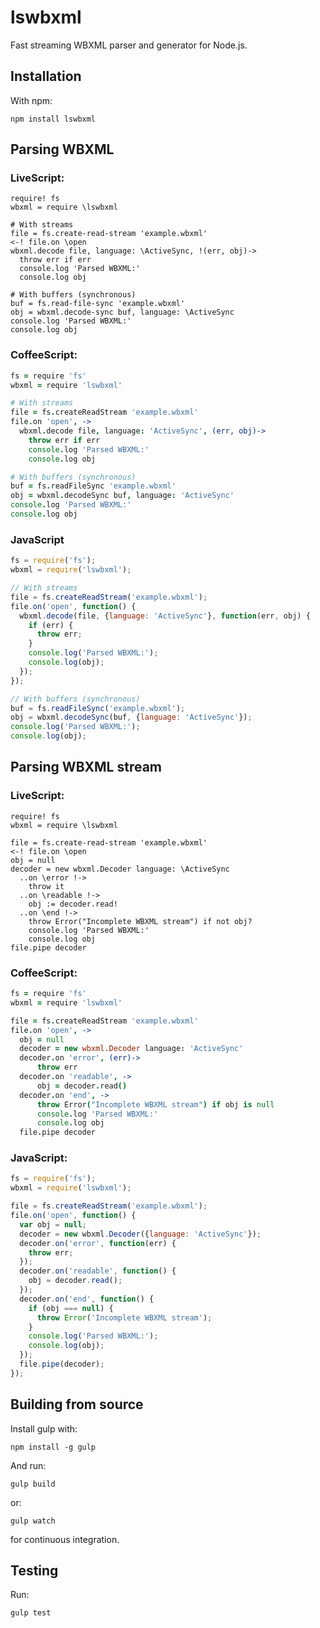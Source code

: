 lswbxml
=======

Fast streaming WBXML parser and generator for Node.js.

Installation
------------

With npm:

    npm install lswbxml

Parsing WBXML
-------------

### LiveScript: ###
```LiveScript
require! fs
wbxml = require \lswbxml

# With streams
file = fs.create-read-stream 'example.wbxml'
<-! file.on \open
wbxml.decode file, language: \ActiveSync, !(err, obj)->
  throw err if err
  console.log 'Parsed WBXML:'
  console.log obj

# With buffers (synchronous)
buf = fs.read-file-sync 'example.wbxml'
obj = wbxml.decode-sync buf, language: \ActiveSync
console.log 'Parsed WBXML:'
console.log obj
```

### CoffeeScript: ###
```CoffeeScript
fs = require 'fs'
wbxml = require 'lswbxml'

# With streams
file = fs.createReadStream 'example.wbxml'
file.on 'open', ->
  wbxml.decode file, language: 'ActiveSync', (err, obj)->
    throw err if err
    console.log 'Parsed WBXML:'
    console.log obj

# With buffers (synchronous)
buf = fs.readFileSync 'example.wbxml'
obj = wbxml.decodeSync buf, language: 'ActiveSync'
console.log 'Parsed WBXML:'
console.log obj
```

### JavaScript ###
```js
fs = require('fs');
wbxml = require('lswbxml');

// With streams
file = fs.createReadStream('example.wbxml');
file.on('open', function() {
  wbxml.decode(file, {language: 'ActiveSync'}, function(err, obj) {
    if (err) {
      throw err;
    }
    console.log('Parsed WBXML:');
    console.log(obj);
  });
});

// With buffers (synchronous)
buf = fs.readFileSync('example.wbxml');
obj = wbxml.decodeSync(buf, {language: 'ActiveSync'});
console.log('Parsed WBXML:');
console.log(obj);
```

Parsing WBXML stream
--------------------

### LiveScript: ###
```LiveScript
require! fs
wbxml = require \lswbxml

file = fs.create-read-stream 'example.wbxml'
<-! file.on \open
obj = null
decoder = new wbxml.Decoder language: \ActiveSync
  ..on \error !->
    throw it
  ..on \readable !->
    obj := decoder.read!
  ..on \end !->
    throw Error("Incomplete WBXML stream") if not obj?
    console.log 'Parsed WBXML:'
    console.log obj
file.pipe decoder
```

### CoffeeScript: ###
```CoffeeScript
fs = require 'fs'
wbxml = require 'lswbxml'

file = fs.createReadStream 'example.wbxml'
file.on 'open', ->
  obj = null
  decoder = new wbxml.Decoder language: 'ActiveSync'
  decoder.on 'error', (err)->
      throw err
  decoder.on 'readable', ->
      obj = decoder.read()
  decoder.on 'end', ->
      throw Error("Incomplete WBXML stream") if obj is null
      console.log 'Parsed WBXML:'
      console.log obj
  file.pipe decoder
```

### JavaScript: ###
```js
fs = require('fs');
wbxml = require('lswbxml');

file = fs.createReadStream('example.wbxml');
file.on('open', function() {
  var obj = null;
  decoder = new wbxml.Decoder({language: 'ActiveSync'});
  decoder.on('error', function(err) {
    throw err;
  });
  decoder.on('readable', function() {
    obj = decoder.read();
  });
  decoder.on('end', function() {
    if (obj === null) {
      throw Error('Incomplete WBXML stream');
    }
    console.log('Parsed WBXML:');
    console.log(obj);
  });
  file.pipe(decoder);
});
```


Building from source
--------------------

Install gulp with:

    npm install -g gulp

And run:

    gulp build

or:

    gulp watch

for continuous integration.

Testing
-------

Run:

    gulp test
